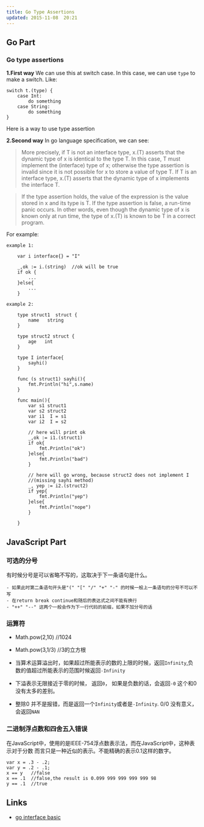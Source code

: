 ```yaml
---
title: Go Type Assertions
updated: 2015-11-08  20:21
---
```


## Go Part

### Go type assertions

**1.First way**
We can use this at switch case. In this case, we can use `type` to make a switch. Like:

	switch t.(type) {
		case Int: 
			do something
		case String:
			do something
	}

Here is a way to use type assertion

**2.Second way**
In go language specification, we can see:

> More precisely, if T is not an interface type, x.(T) asserts that the dynamic type of x is identical to the type T. In this case, T must implement the (interface) type of x; otherwise the type assertion is invalid since it is not possible for x to store a value of type T. If T is an interface type, x.(T) asserts that the dynamic type of x implements the interface T.

> If the type assertion holds, the value of the expression is the value stored in x and its type is T. If the type assertion is false, a run-time panic occurs. In other words, even though the dynamic type of x is known only at run time, the type of x.(T) is known to be T in a correct program.

For example:

	example 1:

		var i interface{} = "I"

		_,ok := i.(string)  //ok will be true
		if ok {
			...
		}else{
			...
		}

	example 2:
		
		type struct1  struct {
			name   string
		}

		type struct2 struct {
			age   int
		}

		type I interface{
			sayhi()
		}

		func (s struct1) sayhi(){
			fmt.Println("hi",s.name)
		}

		func main(){
			var s1 struct1
			var s2 struct2
			var i1  I = s1
			var i2  I = s2

			// here will print ok
			_,ok := i1.(struct1)
			if ok{
				fmt.Println("ok")
			}else{
				fmt.Println("bad")
			}
			
			// here will go wrong, because struct2 does not implement I
			//(missing sayhi method)
			_, yep := i2.(struct2)   
			if yep{
				fmt.Println("yep")
			}else{
				fmt.Println("nope")
			}

		}


## JavaScript Part

### 可选的分号

有时候分号是可以省略不写的，这取决于下一条语句是什么。

	- 如果此时第二条语句开头是"(" "[" "/" "+" "-" 的时候一般上一条语句的分号不可以不写
	- 在return break continue和随后的表达式之间不能有换行
	- "++" "--" 这两个一般会作为下一行代码的前缀，如果不加分号的话

### 运算符 

+ Math.pow(2,10) //1024
+ Math.pow(3,1/3) //3的立方根

+ 当算术运算溢出时，如果超过所能表示的数的上限的时候，返回`Infinity`,负数的值超过所能表示的范围时候返回`-Infinity`
+ 下溢表示无限接近于零的时候， 返回`0`， 如果是负数的话，会返回`-0` 这个和0没有太多的差别。
+ 整除0 并不是报错，而是返回一个`Infinity`或者是`-Infinity`. 0/0 没有意义，会返回`NAN`

### 二进制浮点数和四舍五入错误
在JavaScript中，使用的是IEEE-754浮点数表示法，而在JavaScript中，这种表示对于分数 而言只是一种近似的表示。不能精确的表示0.1这样的数字。

	var x = .3 - .2;
	var y = .2 - .1;
	x == y   //false
	x == .1  //false,the result is 0.099 999 999 999 999 98
	y == .1  //true




## Links
+ [go interface basic](http://blog.csdn.net/zhangzhebjut/article/details/24974315)